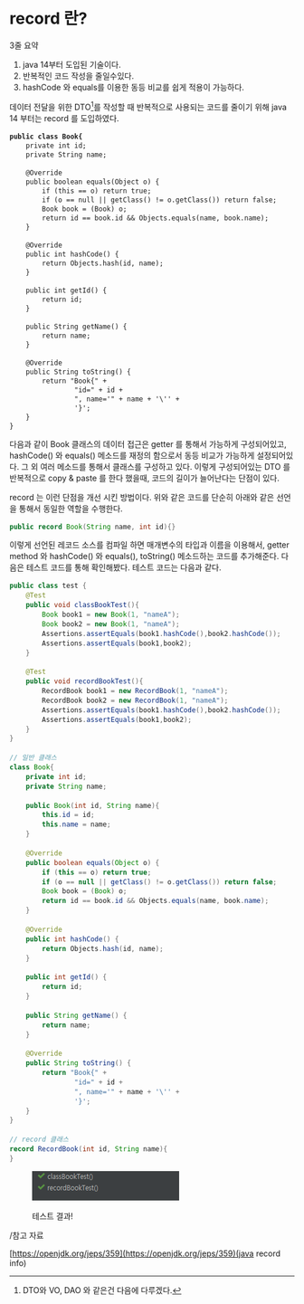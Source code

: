 # record 란?

3줄 요약

1. java 14부터 도입된 기술이다.
2. 반복적인 코드 작성을 줄일수있다.
3. hashCode 와 equals를 이용한 동등 비교를 쉽게 적용이 가능하다.

데이터 전달을 위한 DTO[^1]를 작성할 때 반복적으로 사용되는 코드를 줄이기 위해 java 14 부터는 record 를 도입하였다.

<pre class="language-java"><code class="lang-java"><strong>public class Book{
</strong>    private int id;
    private String name;

    @Override
    public boolean equals(Object o) {
        if (this == o) return true;
        if (o == null || getClass() != o.getClass()) return false;
        Book book = (Book) o;
        return id == book.id &#x26;&#x26; Objects.equals(name, book.name);
    }

    @Override
    public int hashCode() {
        return Objects.hash(id, name);
    }

    public int getId() {
        return id;
    }

    public String getName() {
        return name;
    }
    
    @Override
    public String toString() {
        return "Book{" +
                "id=" + id +
                ", name='" + name + '\'' +
                '}';
    }
}
</code></pre>

다음과 같이 Book 클래스의 데이터 접근은 getter 를 통해서 가능하게 구성되어있고, hashCode() 와 equals() 메소드를 재정의 함으로서 동등 비교가 가능하게 설정되어있다. 그 외 여러 메소드를 통해서 클래스를 구성하고 있다. 이렇게 구성되어있는 DTO 를 반복적으로 copy & paste 를 한다 했을때, 코드의 길이가 늘어난다는 단점이 있다.

record 는 이런 단점을 개선 시킨 방법이다. 위와 같은 코드를 단순히 아래와 같은 선언을 통해서 동일한 역할을 수행한다.

```java
public record Book(String name, int id){}
```

이렇게 선언된 레코드 소스를 컴파일 하면 매개변수의 타입과 이름을 이용해서, getter method 와 hashCode() 와 equals(), toString() 메소드하는 코드를 추가해준다. 다음은 테스트 코드를 통해 확인해봤다. 테스트 코드는 다음과 같다.

```java
public class test {
    @Test
    public void classBookTest(){
        Book book1 = new Book(1, "nameA");
        Book book2 = new Book(1, "nameA");
        Assertions.assertEquals(book1.hashCode(),book2.hashCode());
        Assertions.assertEquals(book1,book2);
    }

    @Test
    public void recordBookTest(){
        RecordBook book1 = new RecordBook(1, "nameA");
        RecordBook book2 = new RecordBook(1, "nameA");
        Assertions.assertEquals(book1.hashCode(),book2.hashCode());
        Assertions.assertEquals(book1,book2);
    }
}

// 일반 클래스
class Book{
    private int id;
    private String name;

    public Book(int id, String name){
        this.id = id;
        this.name = name;
    }

    @Override
    public boolean equals(Object o) {
        if (this == o) return true;
        if (o == null || getClass() != o.getClass()) return false;
        Book book = (Book) o;
        return id == book.id && Objects.equals(name, book.name);
    }

    @Override
    public int hashCode() {
        return Objects.hash(id, name);
    }

    public int getId() {
        return id;
    }

    public String getName() {
        return name;
    }

    @Override
    public String toString() {
        return "Book{" +
                "id=" + id +
                ", name='" + name + '\'' +
                '}';
    }
}

// record 클래스
record RecordBook(int id, String name){
}

```

<div align="left">

<figure><img src="../../../.gitbook/assets/image (2) (1).png" alt=""><figcaption><p>테스트 결과!</p></figcaption></figure>

</div>

/참고 자료

[https://openjdk.org/jeps/359](https://openjdk.org/jeps/359)(java record info)

[^1]: DTO와 VO, DAO 와 같은건 다음에 다루겠다.
